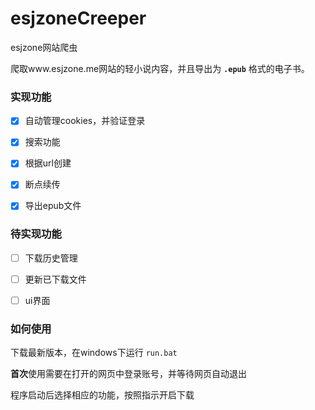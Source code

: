 # esjzoneCreeper
esjzone网站爬虫

爬取www.esjzone.me网站的轻小说内容，并且导出为 **`.epub`** 格式的电子书。



### 实现功能

- [x] 自动管理cookies，并验证登录
- [x] 搜索功能
- [x] 根据url创建
- [x] 断点续传
- [x] 导出epub文件



### 待实现功能

- [ ] 下载历史管理
- [ ] 更新已下载文件
- [ ] ui界面



### 如何使用

下载最新版本，在windows下运行 `run.bat`

**首次**使用需要在打开的网页中登录账号，并等待网页自动退出

程序启动后选择相应的功能，按照指示开启下载



